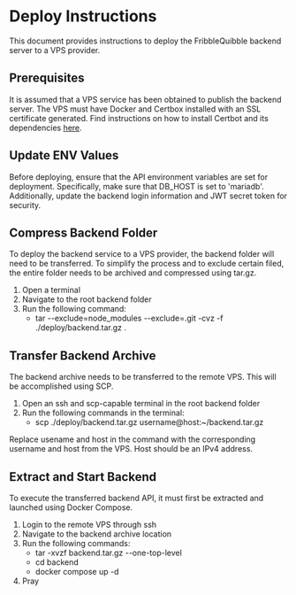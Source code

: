# Deploy Instructions

This document provides instructions to deploy the FribbleQuibble backend server to a VPS provider.

## Prerequisites

It is assumed that a VPS service has been obtained to publish the backend server. The VPS must have Docker and Certbox installed with an SSL certificate generated. Find instructions on how to install Certbot and its dependencies [here](https://certbot.eff.org/).

## Update ENV Values

Before deploying, ensure that the API environment variables are set for deployment. Specifically, make sure that DB_HOST is set to 'mariadb'. Additionally, update the backend login information and JWT secret token for security.

## Compress Backend Folder

To deploy the backend service to a VPS provider, the backend folder will need to be transferred. To simplify the process and to exclude certain filed, the entire folder needs to be archived and compressed using tar.gz.

1. Open a terminal
2. Navigate to the root backend folder
3. Run the following command:
   - tar --exclude=node_modules --exclude=.git -cvz -f ./deploy/backend.tar.gz .

## Transfer Backend Archive

The backend archive needs to be transferred to the remote VPS. This will be accomplished using SCP.

1. Open an ssh and scp-capable terminal in the root backend folder
2. Run the following commands in the terminal:
   - scp ./deploy/backend.tar.gz username@host:~/backend.tar.gz

Replace usename and host in the command with the corresponding username and host from the VPS. Host should be an IPv4 address.

## Extract and Start Backend

To execute the transferred backend API, it must first be extracted and launched using Docker Compose.

1. Login to the remote VPS through ssh
2. Navigate to the backend archive location
3. Run the following commands:
   - tar -xvzf backend.tar.gz --one-top-level
   - cd backend
   - docker compose up -d
4. Pray
